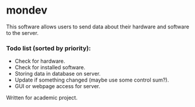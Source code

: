 # mondev

This software allows users to send data about their hardware and software to the server. 
### Todo list (sorted by priority):

- Check for hardware.
- Check for installed software.
- Storing data in database on server.
- Update if something changed (maybe use some control sum?).
- GUI or webpage access for server.

Written for academic project.
